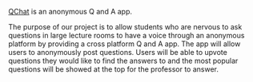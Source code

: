 <a href="http://www.qchat.online/" target="_blank">QChat</a> is an anonymous Q and A app. 
<p>
The purpose of our project is to allow students who are nervous to ask questions in large lecture rooms to have a voice through an anonymous platform by providing a cross platform Q and A app. The app will allow users to anonymously post questions. Users will be able to upvote questions they would like to find the answers to and the most popular questions will be showed at the top for the professor to answer.
  </p>
